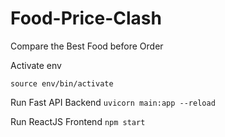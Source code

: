# Food-Price-Clash
Compare the Best Food before Order

Activate env
```
source env/bin/activate
```

Run Fast API Backend
`uvicorn main:app --reload`

Run ReactJS Frontend
`npm start`